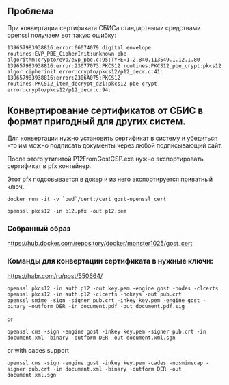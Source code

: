 ## Проблема
При конвертации сертификата СБИСа стандартными средствами openssl получаем вот такую ошибку:  
  
```
139657983938816:error:06074079:digital envelope routines:EVP_PBE_CipherInit:unknown pbe algorithm:crypto/evp/evp_pbe.c:95:TYPE=1.2.840.113549.1.12.1.80
139657983938816:error:23077073:PKCS12 routines:PKCS12_pbe_crypt:pkcs12 algor cipherinit error:crypto/pkcs12/p12_decr.c:41:
139657983938816:error:2306A075:PKCS12 routines:PKCS12_item_decrypt_d2i:pkcs12 pbe crypt error:crypto/pkcs12/p12_decr.c:94:
```

## Конвертирование сертификатов от СБИС в формат пригодный для других систем.
  
Для конвертации нужно установить сертификат в систему и убедиться что им можно подписать документы через любой подписывающий сайт.  
  
После этого утилитой P12FromGostCSP.exe нужно экспортировать сертификат в pfx контейнер.  
  
Этот pfx подсовывается в докер и из него экспортируется приватный ключ.  
  
```
docker run -it -v `pwd`/cert:/cert gost-openssl_cert

openssl pkcs12 -in p12.pfx -out p12.pem
```

### Собранный образ
https://hub.docker.com/repository/docker/monster1025/gost_cert

### Команды для конвертации сертификата в нужные ключи:
https://habr.com/ru/post/550664/

```
openssl pkcs12 -in auth.p12 -out key.pem -engine gost -nodes -clcerts
openssl pkcs12 -in auth.p12 -clcerts -nokeys -out pub.crt
openssl smime -sign -signer pub.crt -inkey key.pem -engine gost -binary -outform DER -in document.pdf -out document.pdf.sig
```
or 
```
openssl cms -sign -engine gost -inkey key.pem -signer pub.crt -in document.xml -binary -outform DER -out document.xml.sgn
```
or with cades support
```
openssl cms -sign -engine gost -inkey key.pem -cades -nosmimecap -signer pub.crt -in document.xml -binary -outform DER -out document.xml.sgn
```


